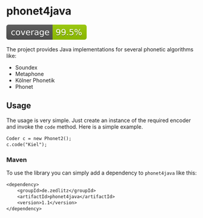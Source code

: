 # phonet4java

![Coverage](.github/badges/jacoco.svg)

The project provides Java implementations for several phonetic algorithms like:

  * Soundex
  * Metaphone
  * Kölner Phonetik
  * Phonet

## Usage

The usage is very simple. Just create an instance of the required encoder and invoke the `code` method. Here is a simple example.

	Coder c = new Phonet2();
	c.code("Kiel");

### Maven

To use the library you can simply add a dependency to `phonet4java` like this:

	<dependency>
		<groupId>de.zedlitz</groupId>
		<artifactId>phonet4java</artifactId>
		<version>1.1</version>
	</dependency>
